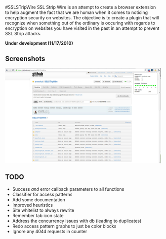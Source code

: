 #SSLSTripWire
SSL Strip Wire is an attempt to create a browser extension to help augment
the fact that we are human when it comes to noticing encryption security
on websites. The objective is to create a plugin that will recognize when
something out of the ordinary is occuring with regards to encryption on
websites you have visited in the past in an attempt to prevent SSL Strip 
attacks.

<b>Under development (11/17/2010)</b>

## Screenshots
![Sample Popup Info](https://github.com/ameerkat/SSLSTripWire/raw/master/images/readme-popup-demo.jpg)

## TODO
* Success <i>and</i> error callback parameters to all functions
* Classifier for access patterns
* Add some documentation
* Improved heuristics
* Site whitelist to always rewrite
* Remember tab icon state
* Address the concurrency issues with db (leading to duplicates)
* Redo access pattern graphs to just be color blocks
* Ignore any 404d requests in counter
